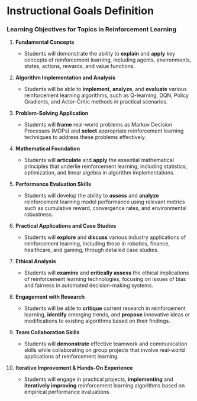 Instructional Goals Definition
==============================

### Learning Objectives for Topics in Reinforcement Learning

1. **Fundamental Concepts**  
   - Students will demonstrate the ability to **explain** and **apply** key concepts of reinforcement learning, including agents, environments, states, actions, rewards, and value functions.

2. **Algorithm Implementation and Analysis**  
   - Students will be able to **implement**, **analyze**, and **evaluate** various reinforcement learning algorithms, such as Q-learning, DQN, Policy Gradients, and Actor-Critic methods in practical scenarios.

3. **Problem-Solving Application**  
   - Students will **frame** real-world problems as Markov Decision Processes (MDPs) and **select** appropriate reinforcement learning techniques to address these problems effectively.

4. **Mathematical Foundation**  
   - Students will **articulate** and **apply** the essential mathematical principles that underlie reinforcement learning, including statistics, optimization, and linear algebra in algorithm implementations.

5. **Performance Evaluation Skills**  
   - Students will develop the ability to **assess** and **analyze** reinforcement learning model performance using relevant metrics such as cumulative reward, convergence rates, and environmental robustness.

6. **Practical Applications and Case Studies**  
   - Students will **explore** and **discuss** various industry applications of reinforcement learning, including those in robotics, finance, healthcare, and gaming, through detailed case studies.

7. **Ethical Analysis**  
   - Students will **examine** and **critically assess** the ethical implications of reinforcement learning technologies, focusing on issues of bias and fairness in automated decision-making systems.

8. **Engagement with Research**  
   - Students will be able to **critique** current research in reinforcement learning, **identify** emerging trends, and **propose** innovative ideas or modifications to existing algorithms based on their findings.

9. **Team Collaboration Skills**  
   - Students will **demonstrate** effective teamwork and communication skills while collaborating on group projects that involve real-world applications of reinforcement learning.

10. **Iterative Improvement & Hands-On Experience**  
    - Students will engage in practical projects, **implementing** and **iteratively improving** reinforcement learning algorithms based on empirical performance evaluations.